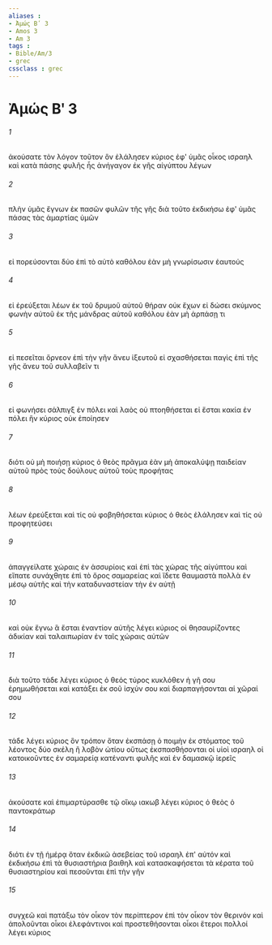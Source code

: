 ```yaml
---
aliases : 
- Ἀμώς Βʹ 3
- Amos 3
- Am 3
tags : 
- Bible/Am/3
- grec
cssclass : grec
---
```


# Ἀμώς Βʹ 3

###### 1
ἀκούσατε τὸν λόγον τοῦτον ὃν ἐλάλησεν κύριος ἐφ' ὑμᾶς οἶκος ισραηλ καὶ κατὰ πάσης φυλῆς ἧς ἀνήγαγον ἐκ γῆς αἰγύπτου λέγων
###### 2
πλὴν ὑμᾶς ἔγνων ἐκ πασῶν φυλῶν τῆς γῆς διὰ τοῦτο ἐκδικήσω ἐφ' ὑμᾶς πάσας τὰς ἁμαρτίας ὑμῶν
###### 3
εἰ πορεύσονται δύο ἐπὶ τὸ αὐτὸ καθόλου ἐὰν μὴ γνωρίσωσιν ἑαυτούς
###### 4
εἰ ἐρεύξεται λέων ἐκ τοῦ δρυμοῦ αὐτοῦ θήραν οὐκ ἔχων εἰ δώσει σκύμνος φωνὴν αὐτοῦ ἐκ τῆς μάνδρας αὐτοῦ καθόλου ἐὰν μὴ ἁρπάσῃ τι
###### 5
εἰ πεσεῖται ὄρνεον ἐπὶ τὴν γῆν ἄνευ ἰξευτοῦ εἰ σχασθήσεται παγὶς ἐπὶ τῆς γῆς ἄνευ τοῦ συλλαβεῖν τι
###### 6
εἰ φωνήσει σάλπιγξ ἐν πόλει καὶ λαὸς οὐ πτοηθήσεται εἰ ἔσται κακία ἐν πόλει ἣν κύριος οὐκ ἐποίησεν
###### 7
διότι οὐ μὴ ποιήσῃ κύριος ὁ θεὸς πρᾶγμα ἐὰν μὴ ἀποκαλύψῃ παιδείαν αὐτοῦ πρὸς τοὺς δούλους αὐτοῦ τοὺς προφήτας
###### 8
λέων ἐρεύξεται καὶ τίς οὐ φοβηθήσεται κύριος ὁ θεὸς ἐλάλησεν καὶ τίς οὐ προφητεύσει
###### 9
ἀπαγγείλατε χώραις ἐν ἀσσυρίοις καὶ ἐπὶ τὰς χώρας τῆς αἰγύπτου καὶ εἴπατε συνάχθητε ἐπὶ τὸ ὄρος σαμαρείας καὶ ἴδετε θαυμαστὰ πολλὰ ἐν μέσῳ αὐτῆς καὶ τὴν καταδυναστείαν τὴν ἐν αὐτῇ
###### 10
καὶ οὐκ ἔγνω ἃ ἔσται ἐναντίον αὐτῆς λέγει κύριος οἱ θησαυρίζοντες ἀδικίαν καὶ ταλαιπωρίαν ἐν ταῖς χώραις αὐτῶν
###### 11
διὰ τοῦτο τάδε λέγει κύριος ὁ θεός τύρος κυκλόθεν ἡ γῆ σου ἐρημωθήσεται καὶ κατάξει ἐκ σοῦ ἰσχύν σου καὶ διαρπαγήσονται αἱ χῶραί σου
###### 12
τάδε λέγει κύριος ὃν τρόπον ὅταν ἐκσπάσῃ ὁ ποιμὴν ἐκ στόματος τοῦ λέοντος δύο σκέλη ἢ λοβὸν ὠτίου οὕτως ἐκσπασθήσονται οἱ υἱοὶ ισραηλ οἱ κατοικοῦντες ἐν σαμαρείᾳ κατέναντι φυλῆς καὶ ἐν δαμασκῷ ἱερεῖς
###### 13
ἀκούσατε καὶ ἐπιμαρτύρασθε τῷ οἴκῳ ιακωβ λέγει κύριος ὁ θεὸς ὁ παντοκράτωρ
###### 14
διότι ἐν τῇ ἡμέρᾳ ὅταν ἐκδικῶ ἀσεβείας τοῦ ισραηλ ἐπ' αὐτόν καὶ ἐκδικήσω ἐπὶ τὰ θυσιαστήρια βαιθηλ καὶ κατασκαφήσεται τὰ κέρατα τοῦ θυσιαστηρίου καὶ πεσοῦνται ἐπὶ τὴν γῆν
###### 15
συγχεῶ καὶ πατάξω τὸν οἶκον τὸν περίπτερον ἐπὶ τὸν οἶκον τὸν θερινόν καὶ ἀπολοῦνται οἶκοι ἐλεφάντινοι καὶ προστεθήσονται οἶκοι ἕτεροι πολλοί λέγει κύριος
